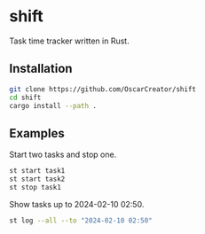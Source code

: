 
# shift

Task time tracker written in Rust.

## Installation

```bash
git clone https://github.com/OscarCreator/shift
cd shift
cargo install --path .
```

## Examples

Start two tasks and stop one.

```bash
st start task1
st start task2
st stop task1
```

Show tasks up to 2024-02-10 02:50.

```bash
st log --all --to "2024-02-10 02:50"
```
